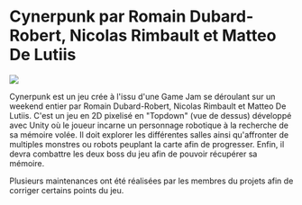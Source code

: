 # Cynerpunk par Romain Dubard-Robert, Nicolas Rimbault et Matteo De Lutiis

![](logo%20Team/logo%20floppy%20projeckt%20blue.png)

Cynerpunk est un jeu crée à l'issu d'une Game Jam se déroulant sur un weekend entier par Romain Dubard-Robert, Nicolas Rimbault et Matteo De Lutiis.
C'est un jeu en 2D pixelisé en "Topdown" (vue de dessus) développé avec Unity où le joueur incarne un personnage robotique à la recherche de sa mémoire volée. Il doit explorer les différentes salles ainsi qu'affronter de multiples monstres ou robots peuplant la carte afin de progresser. Enfin, il devra combattre les deux boss du jeu afin de pouvoir récupérer sa mémoire.

Plusieurs maintenances ont été réalisées par les membres du projets afin de corriger certains points du jeu.